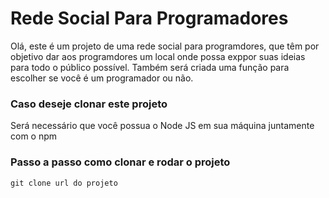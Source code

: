 # Rede Social Para Programadores

Olá, este é um projeto de uma rede social para programdores, que têm por objetivo dar aos programdores um local onde possa exppor suas ideias para todo o público possível.
Também será criada uma função para escolher se você é um programador ou não.

### Caso deseje clonar este projeto

Será necessário que você possua o Node JS em sua máquina juntamente com o npm

### Passo a passo como clonar e rodar o projeto

```
git clone url do projeto
```